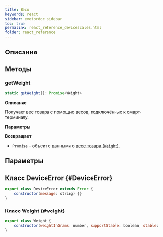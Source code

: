 ```yaml
---
title: Весы
keywords: react
sidebar: evotordoc_sidebar
toc: true
permalink: react_reference_devicescales.html
folder: react_reference
---
```


## Описание

## Методы

### getWeight

```js
static getWeight(): Promise<Weight>
```

**Описание**

Получает вес товара с помощью весов, подключённых к смарт-терминалу.

**Параметры**

**Возвращает**

* `Promise` – объект с данными о [весе товара (`Weight`)](./react_reference_devicescales.html#weight).

## Параметры

## Класс DeviceError {#DeviceError}

```js
export class DeviceError extends Error {
    constructor(message: string) {}
}
```

### Класс Weight {#weight}

```js
export class Weight {
    constructor(weightInGrams: number, supportStable: boolean, stable: boolean) {}
}
```
